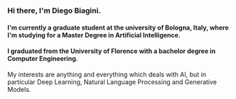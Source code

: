 ### Hi there, I'm Diego Biagini.
#### I'm currently a graduate student at the university of Bologna, Italy, where I'm studying for a Master Degree in Artificial Intelligence.
#### I graduated from the University of Florence with a bachelor degree in Computer Engineering.

My interests are anything and everything which deals with AI, but in particular Deep Learning, Natural Language Processing and Generative Models.
<!--
**DiegoBiagini/DiegoBiagini** is a ✨ _special_ ✨ repository because its `README.md` (this file) appears on your GitHub profile.

Here are some ideas to get you started:

- 🔭 I’m currently working on ...
- 🌱 I’m currently learning ...
- 👯 I’m looking to collaborate on ...
- 🤔 I’m looking for help with ...
- 💬 Ask me about ...
- 📫 How to reach me: ...
- 😄 Pronouns: ...
- ⚡ Fun fact: ...
-->

